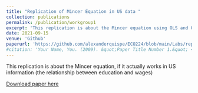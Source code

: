 ```yaml
---
title: "Replication of Mincer Equation in US data "
collection: publications
permalink: /publication/workgroup1
excerpt: 'This replication is about the Mincer equation using OLS and OLS controlled features, if it actually works in US information (the relationship between education and wages)'
date: 2021-09-15
venue: 'Github'
paperurl: 'https://github.com/alexanderquispe/ECO224/blob/main/Labs/replication_1/Group6_lab1_python.ipynb'
#citation: 'Your Name, You. (2009). &quot;Paper Title Number 1.&quot; <i>Journal 1</i>. 1(1).'
---
```

This replication is about the Mincer equation, if it actually works in US information (the relationship between education and wages)

[Download paper here](https://github.com/alexanderquispe/ECO224/blob/main/Labs/replication_1/Group6_lab1_python.ipynb)

